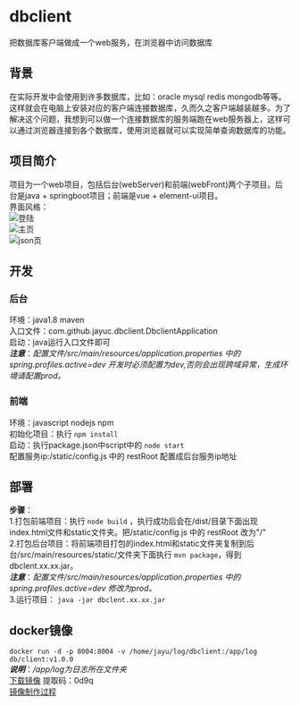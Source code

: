 # dbclient
把数据库客户端做成一个web服务，在浏览器中访问数据库
## 背景
在实际开发中会使用到许多数据库，比如：oracle mysql redis mongodb等等。这样就会在电脑上安装对应的客户端连接数据库，久而久之客户端越装越多。为了解决这个问题，我想到可以做一个连接数据库的服务端跑在web服务器上，这样可以通过浏览器连接到各个数据库，使用浏览器就可以实现简单查询数据库的功能。
## 项目简介
项目为一个web项目，包括后台(webServer)和前端(webFront)两个子项目。后台是java + springboot项目；前端是vue + element-ui项目。</br>
界面风格：</br>
![登陆](https://github.com/jayuc/dbclient/blob/master/profile/profile1.png)</br>
![主页](https://github.com/jayuc/dbclient/blob/master/profile/p2.png)</br>
![json页](https://github.com/jayuc/dbclient/blob/master/profile/p3.png)</br>
## 开发
### 后台
环境：java1.8  maven</br>
入口文件：com.github.jayuc.dbclient.DbclientApplication</br>
启动：java运行入口文件即可</br>
***注意***：*配置文件/src/main/resources/application.properties 中的 spring.profiles.active=dev 开发时必须配置为dev,否则会出现跨域异常，生成环境请配置prod。*</br>
### 前端
环境：javascript  nodejs  npm</br>
初始化项目：执行 `npm install`</br>
启动：执行package.json中script中的 `node start`</br>
配置服务ip:/static/config.js 中的 restRoot 配置成后台服务ip地址</br>
## 部署
**步骤**：</br>
1.打包前端项目：执行 `node build` ，执行成功后会在/dist/目录下面出现index.html文件和static文件夹。把/static/config.js 中的 restRoot 改为"/"</br>
2.打包后台项目：将前端项目打包的index.html和static文件夹复制到后台/src/main/resources/static/文件夹下面执行 `mvn package`，得到dbclent.xx.xx.jar。</br>
***注意***：*配置文件/src/main/resources/application.properties 中的 spring.profiles.active=dev 修改为prod。*</br>
3.运行项目： `java -jar dbclent.xx.xx.jar`</br>
## docker镜像
`docker run -d -p 8004:8004 -v /home/jayu/log/dbclient:/app/log db/client:v1.0.0`</br>
***说明***：*/app/log为日志所在文件夹*</br>
[下载镜像](https://pan.baidu.com/s/1CrGizypw0Le0x-HFws5YMw) 提取码：0d9q</br>
[镜像制作过程](https://www.cnblogs.com/jayu/p/10873573.html)</br>
